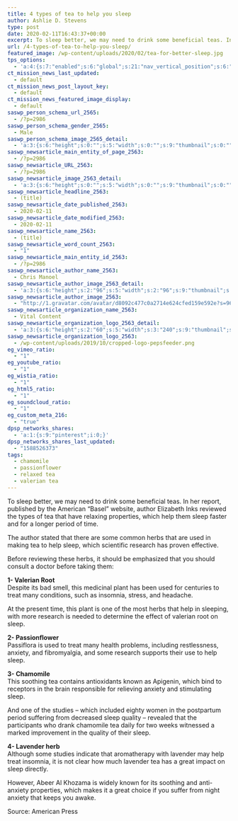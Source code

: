 ```yaml
---
title: 4 types of tea to help you sleep
author: Ashlie D. Stevens
type: post
date: 2020-02-11T16:43:37+00:00
excerpt: To sleep better, we may need to drink some beneficial teas. In her report, published by the American "Basel" website
url: /4-types-of-tea-to-help-you-sleep/
featured_image: /wp-content/uploads/2020/02/tea-for-better-sleep.jpg
tps_options:
  - 'a:4:{s:7:"enabled";s:6:"global";s:21:"nav_vertical_position";s:6:"global";s:23:"nav_hide_on_first_slide";b:0;s:23:"slide_loading_mechanism";s:6:"global";}'
ct_mission_news_last_updated:
  - default
ct_mission_news_post_layout_key:
  - default
ct_mission_news_featured_image_display:
  - default
saswp_person_schema_url_2565:
  - /?p=2986
saswp_person_schema_gender_2565:
  - Male
saswp_person_schema_image_2565_detail:
  - 'a:3:{s:6:"height";s:0:"";s:5:"width";s:0:"";s:9:"thumbnail";s:0:"";}'
saswp_newsarticle_main_entity_of_page_2563:
  - /?p=2986
saswp_newsarticle_URL_2563:
  - /?p=2986
saswp_newsarticle_image_2563_detail:
  - 'a:3:{s:6:"height";s:0:"";s:5:"width";s:0:"";s:9:"thumbnail";s:0:"";}'
saswp_newsarticle_headline_2563:
  - (title)
saswp_newsarticle_date_published_2563:
  - 2020-02-11
saswp_newsarticle_date_modified_2563:
  - 2020-02-11
saswp_newsarticle_name_2563:
  - (title)
saswp_newsarticle_word_count_2563:
  - "1"
saswp_newsarticle_main_entity_id_2563:
  - /?p=2986
saswp_newsarticle_author_name_2563:
  - Chris Manoel
saswp_newsarticle_author_image_2563_detail:
  - 'a:3:{s:6:"height";s:2:"96";s:5:"width";s:2:"96";s:9:"thumbnail";s:75:"http://1.gravatar.com/avatar/d8092c477c0a2714e624cfed159e592e?s=96&d=mm&r=g";}'
saswp_newsarticle_author_image_2563:
  - "http://1.gravatar.com/avatar/d8092c477c0a2714e624cfed159e592e?s=96&d=mm&r=g"
saswp_newsarticle_organization_name_2563:
  - Vital Content
saswp_newsarticle_organization_logo_2563_detail:
  - 'a:3:{s:6:"height";s:2:"60";s:5:"width";s:3:"240";s:9:"thumbnail";s:82:"/wp-content/uploads/2019/10/cropped-logo-pepsfeeder.png";}'
saswp_newsarticle_organization_logo_2563:
  - /wp-content/uploads/2019/10/cropped-logo-pepsfeeder.png
eg_vimeo_ratio:
  - "1"
eg_youtube_ratio:
  - "1"
eg_wistia_ratio:
  - "1"
eg_html5_ratio:
  - "1"
eg_soundcloud_ratio:
  - "1"
eg_custom_meta_216:
  - "true"
dpsp_networks_shares:
  - 'a:1:{s:9:"pinterest";i:0;}'
dpsp_networks_shares_last_updated:
  - "1588526373"
tags:
  - chamomile
  - passionflower
  - relaxed tea
  - valerian tea
---
```


To sleep better, we may need to drink some beneficial teas. In her report, published by the American &#8220;Basel&#8221; website, author Elizabeth Inks reviewed the types of tea that have relaxing properties, which help them sleep faster and for a longer period of time.

The author stated that there are some common herbs that are used in making tea to help sleep, which scientific research has proven effective.

Before reviewing these herbs, it should be emphasized that you should consult a doctor before taking them:

**1- Valerian Root**  
Despite its bad smell, this medicinal plant has been used for centuries to treat many conditions, such as insomnia, stress, and headache.

At the present time, this plant is one of the most herbs that help in sleeping, with more research is needed to determine the effect of valerian root on sleep.

**2- Passionflower**  
Passiflora is used to treat many health problems, including restlessness, anxiety, and fibromyalgia, and some research supports their use to help sleep.

**3- Chamomile**  
This soothing tea contains antioxidants known as Apigenin, which bind to receptors in the brain responsible for relieving anxiety and stimulating sleep.

And one of the studies &#8211; which included eighty women in the postpartum period suffering from decreased sleep quality &#8211; revealed that the participants who drank chamomile tea daily for two weeks witnessed a marked improvement in the quality of their sleep.

**4- Lavender herb**  
Although some studies indicate that aromatherapy with lavender may help treat insomnia, it is not clear how much lavender tea has a great impact on sleep directly.

However, Abeer Al Khozama is widely known for its soothing and anti-anxiety properties, which makes it a great choice if you suffer from night anxiety that keeps you awake.

Source: American Press

